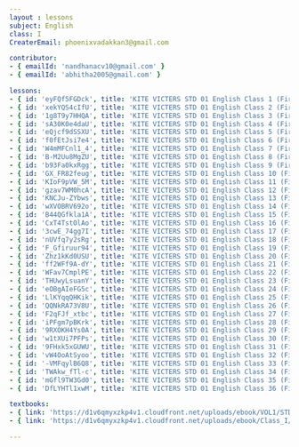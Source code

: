```yaml
--- 
layout : lessons 
subject: English
class: I
CreaterEmail: phoenixvadakkan3@gmail.com

contributor: 
- { emailId: 'nandhanacv10@gmail.com' }
- { emailId: 'abhitha2005@gmail.com' }

lessons: 
- { id: 'eyFQf5FGDck', title: 'KITE VICTERS STD 01 English Class 1 (First Bell-ഫസ്റ്റ് ബെല്‍)' }
- { id: 'xekYQS4cIfU', title: 'KITE VICTERS STD 01 English Class 2 (First Bell-ഫസ്റ്റ് ബെല്‍)' }
- { id: '1g8T9y7HHQA', title: 'KITE VICTERS STD 01 English Class 3 (First Bell-ഫസ്റ്റ് ബെല്‍)' }
- { id: 'sA30K0e4daU', title: 'KITE VICTERS STD 01 English Class 4 (First Bell-ഫസ്റ്റ് ബെല്‍)' }
- { id: 'eQjcf9dSSXU', title: 'KITE VICTERS STD 01 English Class 5 (First Bell-ഫസ്റ്റ് ബെല്‍)' }
- { id: 'f0fEtJsi7e4', title: 'KITE VICTERS STD 01 English Class 6 (First Bell-ഫസ്റ്റ് ബെല്‍)' }
- { id: 'W4mMFCnl1_4', title: 'KITE VICTERS STD 01 English Class 7 (First Bell-ഫസ്റ്റ് ബെല്‍)' }
- { id: 'B-M2Uu8MgZU', title: 'KITE VICTERS STD 01 English Class 8 (First Bell-ഫസ്റ്റ് ബെല്‍)' }
- { id: 'b93Fa0kxRgg', title: 'KITE VICTERS STD 01 English Class 9 (First Bell-ഫസ്റ്റ് ബെല്‍)' }
- { id: 'GX_FR82feug', title: 'KITE VICTERS STD 01 English Class 10 (First Bell-ഫസ്റ്റ് ബെല്‍)' }
- { id: 'KIoF9pVW_5M', title: 'KITE VICTERS STD 01 English Class 11 (First Bell-ഫസ്റ്റ് ബെല്‍)' }
- { id: 'gzav7WM0hcA', title: 'KITE VICTERS STD 01 English Class 12 (First Bell-ഫസ്റ്റ് ബെല്‍)' }
- { id: 'KNCJu-ZYbws', title: 'KITE VICTERS STD 01 English Class 13 (First Bell-ഫസ്റ്റ് ബെല്‍)' }
- { id: 'wXVOBRV692o', title: 'KITE VICTERS STD 01 English Class 14 (First Bell-ഫസ്റ്റ് ബെല്‍)' }
- { id: 'B44QGfkla1A', title: 'KITE VICTERS STD 01 English Class 15 (First Bell-ഫസ്റ്റ് ബെല്‍)' }
- { id: 'CxT4TstOlAo', title: 'KITE VICTERS STD 01 English Class 16 (First Bell-ഫസ്റ്റ് ബെല്‍)' }
- { id: '3cwE_74gg7I', title: 'KITE VICTERS STD 01 English Class 17 (First Bell-ഫസ്റ്റ് ബെല്‍)' }
- { id: 'nUVfq7y2sRg', title: 'KITE VICTERS STD 01 English Class 18 (First Bell-ഫസ്റ്റ് ബെല്‍)' }
- { id: 'F_Gfiruur94', title: 'KITE VICTERS STD 01 English Class 19 (First Bell-ഫസ്റ്റ് ബെല്‍)' }
- { id: 'Zhz1kKd0USU', title: 'KITE VICTERS STD 01 English Class 20 (First Bell-ഫസ്റ്റ് ബെല്‍)' }
- { id: 'ff2WFf9A-dY', title: 'KITE VICTERS STD 01 English Class 21 (First Bell-ഫസ്റ്റ് ബെല്‍)' }
- { id: 'WFav7CmplPE', title: 'KITE VICTERS STD 01 English Class 22 (First Bell-ഫസ്റ്റ് ബെല്‍)' }
- { id: 'THUwyLsuanY', title: 'KITE VICTERS STD 01 English Class 23 (First Bell-ഫസ്റ്റ് ബെല്‍)' }
- { id: 'eOBgAIeFG5c', title: 'KITE VICTERS STD 01 English Class 24 (First Bell-ഫസ്റ്റ് ബെല്‍)' }
- { id: 'LlKYqqQHKik', title: 'KITE VICTERS STD 01 English Class 25 (First Bell-ഫസ്റ്റ് ബെല്‍)' }
- { id: 'QQNkRA73V8U', title: 'KITE VICTERS STD 01 English Class 26 (First Bell-ഫസ്റ്റ് ബെല്‍)' }
- { id: 'F2qFJf_xtbc', title: 'KITE VICTERS STD 01 English Class 27 (First Bell-ഫസ്റ്റ് ബെല്‍)' }
- { id: 'iPFgm7pBKrk', title: 'KITE VICTERS STD 01 English Class 28 (First Bell-ഫസ്റ്റ് ബെല്‍)' }
- { id: '9RXOKH4Ys0A', title: 'KITE VICTERS STD 01 English Class 29 (First Bell-ഫസ്റ്റ് ബെല്‍)' }
- { id: 'w1tXUi7PFPs', title: 'KITE VICTERS STD 01 English Class 30 (First Bell-ഫസ്റ്റ് ബെല്‍)' }
- { id: '9FHxk5xGUWU', title: 'KITE VICTERS STD 01 English Class 31 (First Bell-ഫസ്റ്റ് ബെല്‍)' }
- { id: 'vW4OoAtSyoo', title: 'KITE VICTERS STD 01 English Class 32 (First Bell-ഫസ്റ്റ് ബെല്‍)' }
- { id: '-VMFqylB6Q8', title: 'KITE VICTERS STD 01 English Class 33 (First Bell-ഫസ്റ്റ് ബെല്‍)' }
- { id: 'TWAkw_fTl-c', title: 'KITE VICTERS STD 01 English Class 34 (First Bell-ഫസ്റ്റ് ബെല്‍)' }
- { id: 'mGfl9TW3Gd0', title: 'KITE VICTERS STD 01 English Class 35 (First Bell-ഫസ്റ്റ് ബെല്‍)' }
- { id: 'DfLYHTl1xwM', title: 'KITE VICTERS STD 01 English Class 36 (First Bell-ഫസ്റ്റ് ബെല്‍)' }

textbooks:
- { link: 'https://d1v6qmyxzkp4v1.cloudfront.net/uploads/ebook/VOL1/STD1/KeralaReaderEnglish/KeralaReaderEnglish.pdf', title: 'English Part -1' }
- { link: 'https://d1v6qmyxzkp4v1.cloudfront.net/uploads/ebook/Class_I/English_VolII/1-72.pdf', title: 'English Part -2' }

---
```

